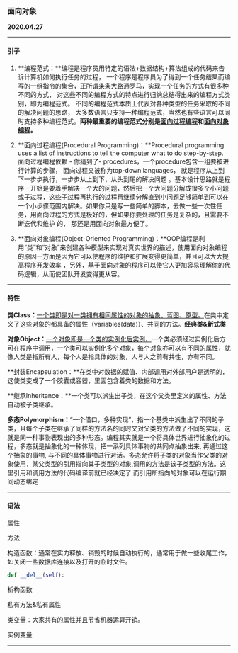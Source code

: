 ### **面向对象**

**2020.04.27**

---

#### **引子**

1. **编程范式：**编程是程序员用特定的语法+数据结构+算法组成的代码来告诉计算机如何执行任务的过程， 一个程序是程序员为了得到一个任务结果而编写的一组指令的集合，正所谓条条大路通罗马，实现一个任务的方式有很多种不同的方式， 对这些不同的编程方式的特点进行归纳总结得出来的编程方式类别，即为编程范式。 不同的编程范式本质上代表对各种类型的任务采取的不同的解决问题的思路， 大多数语言只支持一种编程范式，当然也有些语言可以同时支持多种编程范式。**两种最重要的编程范式分别是<u>面向过程编程</u>和<u>面向对象编程</u>。**

2. **面向过程编程(Procedural Programming)：**Procedural programming uses a list of instructions to tell the computer what to do step-by-step. 面向过程编程依赖 - 你猜到了- procedures，一个procedure包含一组要被进行计算的步骤， 面向过程又被称为top-down languages， 就是程序从上到下一步步执行，一步步从上到下，从头到尾的解决问题 。基本设计思路就是程序一开始是要着手解决一个大的问题，然后把一个大问题分解成很多个小问题或子过程，这些子过程再执行的过程再继续分解直到小问题足够简单到可以在一个小步骤范围内解决。如果你只是写一些简单的脚本，去做一些一次性任务，用面向过程的方式是极好的，但如果你要处理的任务是复杂的，且需要不断迭代和维护 的， 那还是用面向对象最方便了。
3.  **面向对象编程(Object-Oriented Programming)：**OOP编程是利用“类”和“对象”来创建各种模型来实现对真实世界的描述，使用面向对象编程的原因一方面是因为它可以使程序的维护和扩展变得更简单，并且可以大大提高程序开发效率 ，另外，基于面向对象的程序可以使它人更加容易理解你的代码逻辑，从而使团队开发变得更从容。

---

#### **特性**

**类Class：**<u>一个类即是对一类拥有相同属性的对象的抽象、蓝图、原型。</u>在类中定义了这些对象的都具备的属性（variables(data)）、共同的方法。**经典类&新式类**

**对象Object：**<u>一个对象即是一个类的实例化后实例，</u>一个类必须经过实例化后方可在程序中调用，一个类可以实例化多个对象，每个对象亦可以有不同的属性，就像人类是指所有人，每个人是指具体的对象，人与人之前有共性，亦有不同。

**封装Encapsulation：**在类中对数据的赋值、内部调用对外部用户是透明的，这使类变成了一个胶囊或容器，里面包含着类的数据和方法。

**继承Inheritance：**一个类可以派生出子类，在这个父类里定义的属性、方法自动被子类继承。

**多态Polymorphism：**“一个借口，多种实现”，指一个基类中派生出了不同的子类，且每个子类在继承了同样的方法名的同时又对父类的方法做了不同的实现，这就是同一种事物表现出的多种形态。编程其实就是一个将具体世界进行抽象化的过程，多态就是抽象化的一种体现，把一系列具体事物的共同点抽象出来, 再通过这个抽象的事物, 与不同的具体事物进行对话。多态允许将子类的对象当作父类的对象使用，某父类型的引用指向其子类型的对象,调用的方法是该子类型的方法。这里引用和调用方法的代码编译前就已经决定了,而引用所指向的对象可以在运行期间动态绑定

---

#### **语法**

属性

方法

构造函数：通常在实力释放、销毁的时候自动执行的，通常用于做一些收尾工作，如关闭一些数据库连接以及打开的临时文件。

~~~python
def __del__(self):
~~~



析构函数

私有方法&私有属性

类变量：大家共有的属性并且节省机器运算开销。

实例变量

---